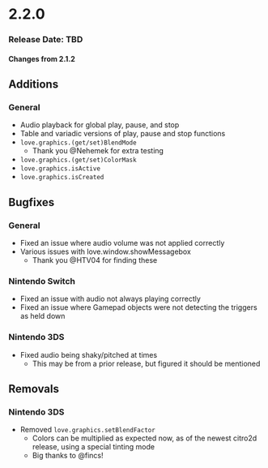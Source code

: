 # 2.2.0

### Release Date: TBD

#### Changes from 2.1.2

## Additions

### General

* Audio playback for global play, pause, and stop
* Table and variadic versions of play, pause and stop functions
* `love.graphics.(get/set)BlendMode`
  + Thank you @Nehemek for extra testing
* `love.graphics.(get/set)ColorMask`
* `love.graphics.isActive`
* `love.graphics.isCreated`

## Bugfixes

### General

* Fixed an issue where audio volume was not applied correctly
* Various issues with love.window.showMessagebox
  + Thank you @HTV04 for finding these

### Nintendo Switch

* Fixed an issue with audio not always playing correctly
* Fixed an issue where Gamepad objects were not detecting the triggers as held down

### Nintendo 3DS

* Fixed audio being shaky/pitched at times
  + This may be from a prior release, but figured it should be mentioned

## Removals

### Nintendo 3DS

* Removed `love.graphics.setBlendFactor`
  + Colors can be multiplied as expected now, as of the newest citro2d release, using a special tinting mode
  + Big thanks to @fincs!
